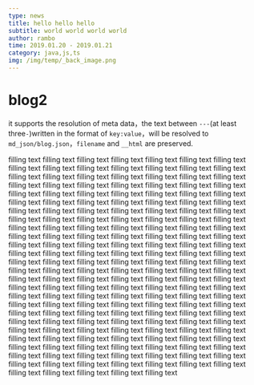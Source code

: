 ```yaml
---
type: news
title: hello hello hello
subtitle: world world world world
author: rambo
time: 2019.01.20 - 2019.01.21 
category: java,js,ts
img: /img/temp/_back_image.png
---
```


# blog2

it supports the resolution of meta data，the text between `---`(at least three`-`)written in the format of `key:value`，will be resolved to `md_json/blog.json`，`filename` and `__html` are preserved.

filling text filling text filling text filling text filling text filling text filling text filling text filling text filling text filling text filling text filling text filling text filling text filling text filling text filling text filling text filling text filling text filling text filling text filling text filling text filling text filling text filling text filling text filling text filling text filling text filling text filling text filling text filling text filling text filling text filling text filling text filling text filling text filling text filling text filling text filling text filling text filling text filling text filling text filling text filling text filling text filling text filling text filling text filling text filling text filling text filling text filling text filling text filling text filling text filling text filling text filling text filling text filling text filling text filling text filling text filling text filling text filling text filling text filling text filling text filling text filling text filling text filling text filling text filling text filling text filling text filling text filling text filling text filling text filling text filling text filling text filling text filling text filling text filling text filling text filling text filling text filling text filling text filling text filling text filling text filling text filling text filling text filling text filling text filling text filling text filling text filling text filling text filling text filling text filling text filling text filling text filling text filling text filling text filling text filling text filling text filling text filling text filling text filling text filling text filling text filling text filling text filling text filling text filling text filling text filling text filling text filling text filling text filling text filling text filling text filling text filling text filling text filling text filling text filling text filling text filling text filling text filling text filling text filling text filling text filling text filling text filling text filling text filling text filling text filling text filling text filling text filling text filling text filling text filling text filling text filling text filling text filling text filling text filling text filling text filling text filling text 
